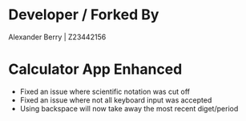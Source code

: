 # Developer / Forked By
Alexander Berry | Z23442156

# Calculator App Enhanced
- Fixed an issue where scientific notation was cut off
- Fixed an issue where not all keyboard input was accepted
- Using backspace will now take away the most recent diget/period